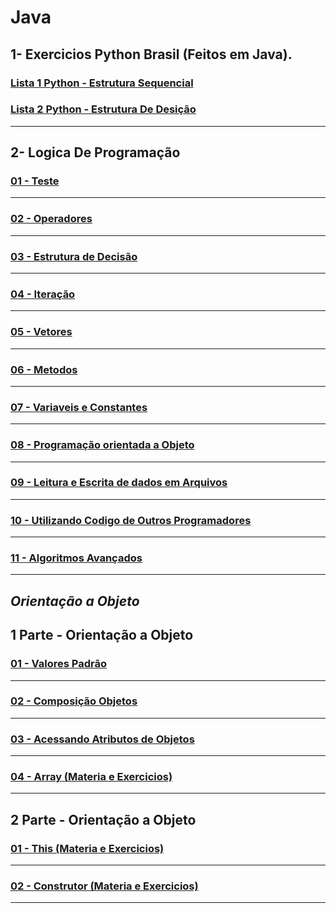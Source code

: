 # Java

## 1- Exercicios Python Brasil (Feitos em Java).
### [ Lista 1 Python - Estrutura Sequencial ](https://github.com/JoaoSchrock/Java/tree/main/Lista%201%20-%20Estrutura%20Sequencial/Exercicio-sequencial-main/)
### [ Lista 2 Python - Estrutura De Desição ](https://github.com/JoaoSchrock/Java/tree/main/Lista%202%20-%20Estrutura%20de%20Desi%C3%A7%C3%A3o/EstruturadeDesi-o-main/)
----

## 2- Logica De Programação
### [01 - Teste](https://github.com/JoaoSchrock/Java/tree/main/Testes/)

----
### [02 - Operadores ](https://github.com/JoaoSchrock/Java/tree/main/Operadores/ExerciciosJava-main/)

----
### [03 - Estrutura de Decisão ](https://github.com/JoaoSchrock/Java/tree/main/estrutura_de_decisao/)

----
### [04 - Iteração ](https://github.com/JoaoSchrock/Java/tree/main/Itera%C3%A7%C3%A3o/)

----
### [05 - Vetores ](https://github.com/JoaoSchrock/Java/tree/main/Vetores/)

----
### [06 - Metodos ](https://github.com/JoaoSchrock/Java/tree/main/metodos/)

----
### [07 - Variaveis e Constantes ](https://github.com/JoaoSchrock/Java/tree/main/variaveis_e_constantes_3/)

----
### [08 - Programação orientada a Objeto](https://github.com/JoaoSchrock/Java/tree/main/ProgramacaoORientadaAObjeto/)

----
### [09 - Leitura e Escrita de dados em Arquivos](https://github.com/JoaoSchrock/Java/tree/main/leituraeescrtitadedadosemarquivos/)

----
### [10 - Utilizando Codigo de Outros Programadores](https://github.com/JoaoSchrock/Java/tree/main/utilizando_codigo_de_outros_programadores/)

----
### [11 - Algoritmos Avançados](https://github.com/JoaoSchrock/Java/tree/main/algoritmos_avancados/)

----
##    _Orientação a Objeto_
## 1 Parte - Orientação a Objeto
### [01 - Valores Padrão](https://github.com/JoaoSchrock/Java/tree/main/valores_padrao/)
----
### [02 - Composição Objetos](https://github.com/JoaoSchrock/Java/tree/main/composicaoObjetos/)
----
### [03 - Acessando Atributos de Objetos](https://github.com/JoaoSchrock/Java/tree/main/acessando_Atributos_de_Objetos/)
----
### [04 - Array (Materia e Exercicios)](https://github.com/JoaoSchrock/Java/tree/main/Arrays/exercicio/)
----

## 2 Parte - Orientação a Objeto
### [01 - This (Materia e Exercicios)](https://github.com/JoaoSchrock/Java/tree/main/o_objeto_this/)
----
### [02 - Construtor (Materia e Exercicios)](https://github.com/JoaoSchrock/Java/tree/main/OrientacaoAobjetoParte2/)
----

